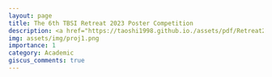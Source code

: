 ```yaml
---
layout: page
title: The 6th TBSI Retreat 2023 Poster Competition
description: <a href="https://taoshi1998.github.io./assets/pdf/Retreat2023_compressed.pdf">Digital Battery Passport-Towards a Sustainable and Smart Living</a>
img: assets/img/proj1.png
importance: 1
category: Academic
giscus_comments: true
---
```



